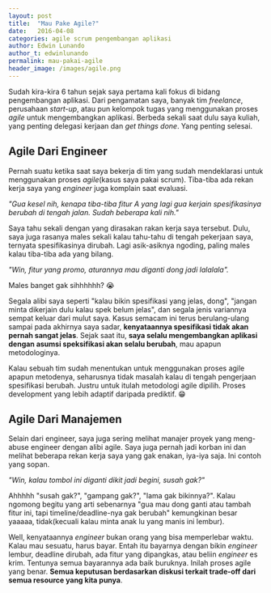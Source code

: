 ```yaml
---
layout: post
title:  "Mau Pake Agile?"
date:   2016-04-08
categories: agile scrum pengembangan aplikasi
author: Edwin Lunando
author_t: edwinlunando
permalink: mau-pakai-agile
header_image: /images/agile.png
---
```


Sudah kira-kira 6 tahun sejak saya pertama kali fokus di bidang pengembangan aplikasi. Dari pengamatan saya, banyak tim *freelance*, perusahaan *start-up*, atau pun kelompok tugas yang menggunakan proses *agile* untuk mengembangkan aplikasi. Berbeda sekali saat dulu saya kuliah, yang penting delegasi kerjaan dan *get things done*. Yang penting selesai.

## Agile Dari Engineer

Pernah suatu ketika saat saya bekerja di tim yang sudah mendeklarasi untuk menggunakan proses *agile*(kasus saya pakai scrum). Tiba-tiba ada rekan kerja saya yang *engineer* juga komplain saat evaluasi.

*"Gua kesel nih, kenapa tiba-tiba fitur A yang lagi gua kerjain spesifikasinya berubah di tengah jalan. Sudah beberapa kali nih."*

Saya tahu sekali dengan yang dirasakan rakan kerja saya tersebut. Dulu, saya juga rasanya males sekali kalau tahu-tahu di tengah pekerjaan saya, ternyata spesifikasinya dirubah. Lagi asik-asiknya ngoding, paling males kalau tiba-tiba ada yang bilang.

*"Win, fitur yang promo, aturannya mau diganti dong jadi lalalala".*

Males banget gak sihhhhhh? :sob:

Segala alibi saya seperti "kalau bikin spesifikasi yang jelas, dong", "jangan minta dikerjain dulu kalau spek belum jelas", dan segala jenis variannya sempat keluar dari mulut saya. Kasus semacam ini terus berulang-ulang sampai pada akhirnya saya sadar, **kenyataannya spesifikasi tidak akan pernah sangat jelas**. Sejak saat itu, **saya selalu mengembangkan aplikasi dengan asumsi speksifikasi akan selalu berubah**, mau apapun metodologinya.

Kalau sebuah tim sudah menentukan untuk menggunakan proses agile apapun metodenya, seharusnya tidak masalah kalau di tengah pengerjaan spesifikasi berubah. Justru untuk itulah metodologi agile dipilih. Proses development yang lebih adaptif daripada prediktif. :grin:

## Agile Dari Manajemen

Selain dari engineer, saya juga sering melihat manajer proyek yang meng-abuse engineer dengan alibi agile. Saya juga pernah jadi korban ini dan melihat beberapa rekan kerja saya yang gak enakan, iya-iya saja. Ini contoh yang sopan.

*"Win, kalau tombol ini diganti dikit jadi begini, susah gak?"*

Ahhhhh "susah gak?", "gampang gak?", "lama gak bikinnya?". Kalau ngomong begitu yang arti sebenarnya "gua mau dong ganti atau tambah fitur ini, tapi timeline/deadline-nya gak berubah" kemungkinan besar yaaaaa, tidak(kecuali kalau minta anak lu yang manis ini lembur).

Well, kenyataannya *engineer* bukan orang yang bisa memperlebar waktu. Kalau mau sesuatu, harus bayar. Entah itu bayarnya dengan bikin *engineer* lembur, deadline dirubah, ada fitur yang dipangkas, atau beliin *engineer* es krim. Tentunya semua bayarannya ada baik buruknya. Inilah proses agile yang benar. **Semua keputusan berdasarkan diskusi terkait trade-off dari semua resource yang kita punya**.
